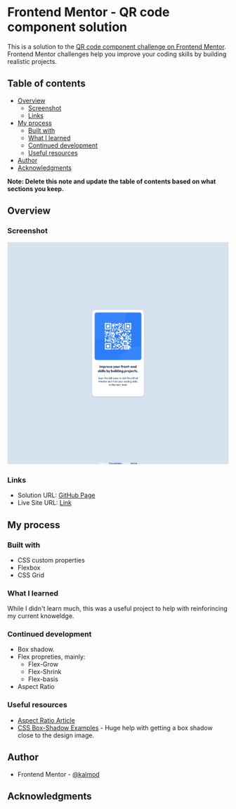 # Frontend Mentor - QR code component solution

This is a solution to the [QR code component challenge on Frontend Mentor](https://www.frontendmentor.io/challenges/qr-code-component-iux_sIO_H). Frontend Mentor challenges help you improve your coding skills by building realistic projects. 

## Table of contents

- [Overview](#overview)
  - [Screenshot](#screenshot)
  - [Links](#links)
- [My process](#my-process)
  - [Built with](#built-with)
  - [What I learned](#what-i-learned)
  - [Continued development](#continued-development)
  - [Useful resources](#useful-resources)
- [Author](#author)
- [Acknowledgments](#acknowledgments)

**Note: Delete this note and update the table of contents based on what sections you keep.**

## Overview

### Screenshot

![](./images/screenshot.png)


### Links

- Solution URL: [GitHub Page](https://github.com/kalmod/frontendmentor_qr-code-component)
- Live Site URL: [Link](https://kalmod.github.io/frontendmentor_qr-code-component)

## My process

### Built with

- CSS custom properties
- Flexbox
- CSS Grid


### What I learned

While I didn't learn much, this was a useful project to help with reinforincing my current knoweldge. 

### Continued development

- Box shadow.
- Flex propreties, mainly:
  - Flex-Grow
  - Flex-Shrink
  - Flex-basis
- Aspect Ratio

### Useful resources

- [Aspect Ratio Article](https://css-tricks.com/almanac/properties/a/aspect-ratio/)
- [CSS Box-Shadow Examples](https://getcssscan.com/css-box-shadow-examples) - Huge help with getting a box shadow close to the design image.


## Author

- Frontend Mentor - [@kalmod](https://www.frontendmentor.io/profile/kalmod)


## Acknowledgments
